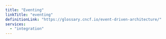```yaml
---
title: "Eventing"
linkTitle: "eventing"
definitionLink: "https://glossary.cncf.io/event-driven-architecture/"
services:
  - "integration"
---
```

